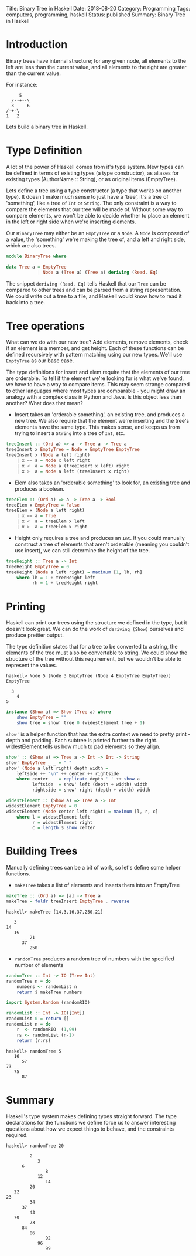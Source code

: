 Title: Binary Tree in Haskell
Date: 2018-08-20
Category: Programming
Tags: computers, programming, haskell
Status: published
Summary: Binary Tree in Haskell

# Introduction

Binary trees have internal structure; for any given node, all elements to the
left are less than the current value, and all elements to the right are greater
than the current value.

For instance:
```
     5
  /--+--\
  3     6
/-+-\
1   2
```

Lets build a binary tree in Haskell.

# Type Definition

A lot of the power of Haskell comes from it's type system. New types can be
defined in terms of existing types (a type constructor), as aliases for
existing types (AuthorName :: String), or as original items (EmptyTree).

Lets define a tree using a type constructor (a type that works on another
type). It doesn't make much sense to just have a 'tree', it's a tree of
'something', like a tree of `Int` or `String`. The only constraint is a way to
compare the elements that our tree will be made of. Without some way to compare
elements, we won't be able to decide whether to place an element in the left or
right side when we're inserting elements.

Our `BinaryTree` may either be an `EmptyTree` or a `Node`. A `Node` is composed
of a value, the 'something' we're making the tree of, and a left and right
side, which are also trees.

```haskell
module BinaryTree where

data Tree a = EmptyTree
            | Node a (Tree a) (Tree a) deriving (Read, Eq)
```

The snippet `deriving (Read, Eq)` tells Haskell that our `Tree` can be compared
to other trees and can be parsed from a string representation. We could write
out a tree to a file, and Haskell would know how to read it back into a tree.

# Tree operations

What can we do with our new tree? Add elements, remove elements, check if an
element is a member, and get height. Each of these functions can be defined
recursively with pattern matching using our new types. We'll use `EmptyTree` as
our base case.

The type definitions for insert and elem require that the elements of our tree
are orderable. To tell if the element we're looking for is what we've found, we
have to have a way to compare items. This may seem strange compared to other
languages where most types are comparable - you might draw an analogy with a
complex class in Python and Java. Is this object less than another? What does
that mean?

- Insert takes an 'orderable something', an existing tree, and produces a new
  tree. We also require that the element we're inserting and the tree's
  elements have the same type. This makes sense, and keeps us from trying to
  insert a `String` into a tree of `Int`, etc.

```haskell
treeInsert :: (Ord a) => a -> Tree a -> Tree a
treeInsert x EmptyTree = Node x EmptyTree EmptyTree
treeInsert x (Node a left right)
    | x == a = Node x left right
    | x <  a = Node a (treeInsert x left) right
    | x >  a = Node a left (treeInsert x right)
```

- Elem also takes an 'orderable something' to look for, an existing tree and
  produces a boolean.

```haskell
treeElem :: (Ord a) => a -> Tree a -> Bool
treeElem x EmptyTree = False
treeElem x (Node a left right)
    | x == a = True
    | x <  a = treeElem x left
    | x >  a = treeElem x right
```

- Height only requires a tree and produces an `Int`. If you could manually
  construct a tree of elements that aren't orderable (meaning you couldn't use
  insert), we can still determine the height of the tree.

```haskell
treeHeight :: Tree a -> Int
treeHeight EmptyTree = 0
treeHeight (Node a left right) = maximum [1, lh, rh]
    where lh = 1 + treeHeight left
          rh = 1 + treeHeight right
```

# Printing

Haskell can print our trees using the structure we defined in the type, but it
doesn't look great. We can do the work of `deriving (Show)` ourselves and
produce prettier output.

The type definition states that for a tree to be converted to a string, the
elements of the tree must also be convertable to string. We could show the
structure of the tree without this requirement, but we wouldn't be able to
represent the values.

```
haskell> Node 5 (Node 3 EmptyTree (Node 4 EmptyTree EmptyTree)) EmptyTree

  3
    4
5
```

```haskell
instance (Show a) => Show (Tree a) where
    show EmptyTree = ""
    show tree = show' tree 0 (widestElement tree + 1)
```

`show'` is a helper function that has the extra context we need to pretty
print - depth and padding. Each subtree is printed further to the right.
widestElement tells us how much to pad elements so they align.

```haskell
show' :: (Show a) => Tree a -> Int -> Int -> String
show' EmptyTree _ _ = " "
show' (Node a left right) depth width =
    leftside ++ "\n" ++ center ++ rightside
    where center    = replicate depth ' ' ++ show a
          leftside  = show' left (depth + width) width
          rightside = show' right (depth + width) width

widestElement :: (Show a) => Tree a -> Int
widestElement EmptyTree = 0
widestElement (Node center left right) = maximum [l, r, c]
    where l = widestElement left
          r = widestElement right
          c = length $ show center
```

# Building Trees

Manually defining trees can be a bit of work, so let's define some helper
functions.

- `makeTree` takes a list of elements and inserts them into an EmptyTree

```haskell
makeTree :: (Ord a) => [a] -> Tree a
makeTree = foldr treeInsert EmptyTree . reverse
```

```
haskell> makeTree [14,3,16,37,250,21]

   3
14
   16
         21
      37
         250
```

- `randomTree` produces a random tree of numbers with the specified number of
  elements

```haskell
randomTree :: Int -> IO (Tree Int)
randomTree n = do
    numbers <- randomList n
    return $ makeTree numbers

import System.Random (randomRIO)

randomList :: Int -> IO([Int])
randomList 0 = return []
randomList n = do
    r  <- randomRIO  (1,99)
    rs <- randomList (n-1)
    return (r:rs)
```

```
haskell> randomTree 5
   16
      57
73
   75
      87
```

# Summary

Haskell's type system makes defining types straight forward. The type
declarations for the functions we define force us to answer interesting
questions about how we expect things to behave, and the constraints required.

```
haskell> randomTree 20

         2
            3
      6
               8
            12
               14
         20
   22
23
         34
      37
         43
   70
         73
      84
         86
               92
            96
               99
```
